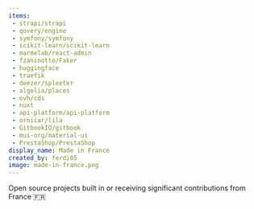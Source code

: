 ```yaml
---
items:
 - strapi/strapi
 - qovery/engine
 - symfony/symfony
 - scikit-learn/scikit-learn
 - marmelab/react-admin
 - fzaninotto/Faker
 - huggingface
 - traefik
 - deezer/spleeter
 - algolia/places
 - ovh/cds
 - nuxt
 - api-platform/api-platform
 - ornicar/lila
 - GitbookIO/gitbook
 - mui-org/material-ui
 - PrestaShop/PrestaShop
display_name: Made in France
created_by: ferdi05
image: made-in-france.png
---
```

Open source projects built in or receiving significant contributions from France :fr:
